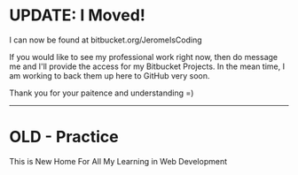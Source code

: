 # UPDATE: I Moved!
I can now be found at bitbucket.org/JeromeIsCoding

If you would like to see my professional work right now, then do message me and I'll provide the access for my Bitbucket Projects. 
In the mean time, I am working to back them up here to GitHub very soon.

Thank you for your paitence and understanding =)

----

# OLD - Practice
This is New Home For All My Learning in Web Development
